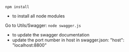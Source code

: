 `npm install`
- to install all node modules


Go to Utils/Swagger: `node swagger.js`
- to update the swagger documentation
- update the port number in host in swagger.json:
    "host": "localhost:8800"
